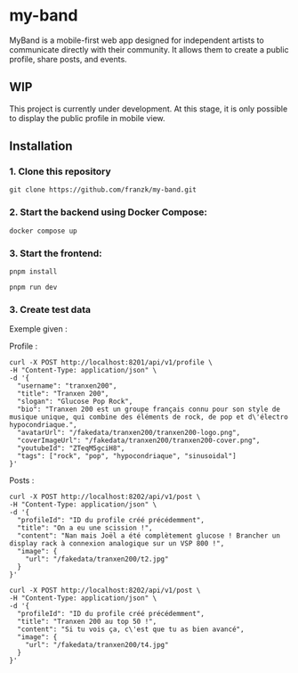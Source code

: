 # my-band

MyBand is a mobile-first web app designed for independent artists to communicate directly with their community. It allows them to create a public profile, share posts, and events.

## WIP

This project is currently under development. At this stage, it is only possible to display the public profile in mobile view.

## Installation

### 1. Clone this repository
```console 
git clone https://github.com/franzk/my-band.git
```

### 2. Start the backend using Docker Compose:
```console 
docker compose up
```

### 3. Start the frontend:  
```console 
pnpm install
```

```console 
pnpm run dev
```

### 3. Create test data

Exemple given :

Profile :  
```console 
curl -X POST http://localhost:8201/api/v1/profile \
-H "Content-Type: application/json" \
-d '{
  "username": "tranxen200",
  "title": "Tranxen 200",
  "slogan": "Glucose Pop Rock",
  "bio": "Tranxen 200 est un groupe français connu pour son style de musique unique, qui combine des éléments de rock, de pop et d\'électro hypocondriaque.",
  "avatarUrl": "/fakedata/tranxen200/tranxen200-logo.png",
  "coverImageUrl": "/fakedata/tranxen200/tranxen200-cover.png",
  "youtubeId": "ZTeqM5gciH8",
  "tags": ["rock", "pop", "hypocondriaque", "sinusoidal"]
}'
```

Posts :  
```console 
curl -X POST http://localhost:8202/api/v1/post \
-H "Content-Type: application/json" \
-d '{
  "profileId": "ID du profile créé précédemment",
  "title": "On a eu une scission !",
  "content": "Nan mais Joël a été complètement glucose ! Brancher un display rack à connexion analogique sur un VSP 800 !",
  "image": {
    "url": "/fakedata/tranxen200/t2.jpg"
  }
}'
```

```console
curl -X POST http://localhost:8202/api/v1/post \
-H "Content-Type: application/json" \
-d '{
  "profileId": "ID du profile créé précédemment",
  "title": "Tranxen 200 au top 50 !",
  "content": "Si tu vois ça, c\'est que tu as bien avancé",
  "image": {
    "url": "/fakedata/tranxen200/t4.jpg"
  }
}'
```
